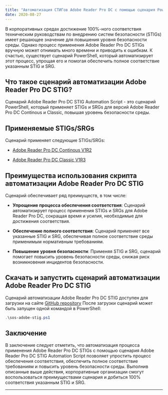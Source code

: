 ```yaml
---
title: "Автоматизация СТИГов Adobe Reader Pro DC с помощью сценария PowerShell"
date: 2020-08-27
---
```


В корпоративных средах достижение 100%-ного соответствия техническим руководствам по внедрению систем безопасности (STIGs) имеет решающее значение для повышения уровня безопасности среды. Однако процесс применения Adobe Reader Pro DC STIGs вручную может отнимать много времени и приводить к ошибкам. К счастью, существует сценарий PowerShell, который автоматизирует этот процесс, упрощая его и помогая обеспечить полное соответствие указанным STIG и SRG.

## Что такое сценарий автоматизации Adobe Reader Pro DC STIG?

Сценарий Adobe Reader Pro DC STIG Automation Script - это сценарий PowerShell, который применяет STIGs и SRGs для версий Adobe Reader Pro DC Continous и Classic, повышая уровень безопасности среды.

## Применяемые STIGs/SRGs

Сценарий применяет следующие STIGs/SRGs:

- [Adobe Reader Pro DC Continous V1R2](https://dl.dod.cyber.mil/wp-content/uploads/stigs/zip/U_Adobe_Acrobat_Pro_DC_Classic_V1R3_STIG.zip)

- [Adobe Reader Pro DC Classic V1R3](https://dl.dod.cyber.mil/wp-content/uploads/stigs/zip/U_Adobe_Acrobat_Pro_DC_Continuous_V1R2_STIG.zip)

## Преимущества использования скрипта автоматизации Adobe Reader Pro DC STIG

Сценарий обеспечивает ряд преимуществ, в том числе:

- **Упрощение процесса обеспечения соответствия**: Сценарий автоматизирует процесс применения STIGs и SRGs для Adobe Reader Pro DC, сокращая время и усилия, необходимые для достижения соответствия.

- **Обеспечение полного соответствия**: Сценарий применяет все указанные STIG и SRG, обеспечивая полное соответствие среды применимым нормативным требованиям.

- **Повышение уровня безопасности**: Применяя STIG и SRG, сценарий помогает повысить уровень безопасности среды, снижая риск возникновения инцидентов безопасности.

## Скачать и запустить сценарий автоматизации Adobe Reader Pro DC STIG

Сценарий автоматизации Adobe Reader Pro DC STIG доступен для загрузки на сайте [GitHub repository](https://github.com/simeononsecurity/Adobe-Reader-DC-STIG-Script) После загрузки сценарий может быть запущен одной командой в PowerShell:

```powershell
.\sos-adobe-stig.ps1
```

## Заключение

В заключение следует отметить, что автоматизация процесса применения Adobe Reader Pro DC STIGs с помощью сценария Adobe Reader Pro DC STIG Automation Script позволяет упростить процесс обеспечения соответствия, обеспечить полное соответствие требованиям и повысить уровень безопасности среды. Выполнив описанные выше действия, корпоративные организации смогут воспользоваться преимуществами сценария и добиться 100% соответствия указанным STIG и SRG.

___________